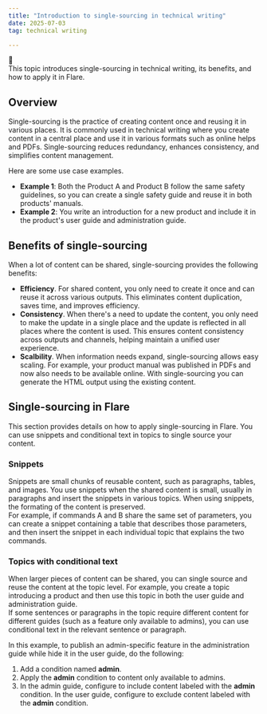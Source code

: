 ```yaml
---
title: "Introduction to single-sourcing in technical writing"
date: 2025-07-03
tag: technical writing

---
```


📑 <br>
This topic introduces single-sourcing in technical writing, its benefits, and how to apply it in Flare.<br>

## Overview

Single-sourcing is the practice of creating content once and reusing it in various places. It is commonly used in technical writing where you create content in a central place and use it in various formats such as online helps and PDFs. Single-sourcing reduces redundancy, enhances consistency, and simplifies content management.<br>

Here are some use case examples.<br>

- **Example 1**: Both the Product A and Product B follow the same safety guidelines, so you can create a single safety guide and reuse it in both products' manuals. 
- **Example 2**: You write an introduction for a new product and include it in the product's user guide and administration guide. 

## Benefits of single-sourcing

When a lot of content can be shared, single-sourcing provides the following benefits: <br>

- **Efficiency**. For shared content, you only need to create it once and can reuse it across various outputs. This eliminates content duplication, saves time, and improves efficiency. <br>
- **Consistency**. When there's a need to update the content, you only need to make the update in a single place and the update is reflected in all places where the content is used. This ensures content consistency across outputs and channels, helping maintain a unified user experience.<br>
- **Scalbility**. When information needs expand, single-sourcing allows easy scaling. For example, your product manual was published in PDFs and now also needs to be available online. With single-sourcing you can generate the HTML output using the existing content.

## Single-sourcing in Flare

This section provides details on how to apply single-sourcing in Flare. You can use snippets and conditional text in topics to single source your content.<br> 

### Snippets

Snippets are small chunks of reusable content, such as paragraphs, tables, and images. You use snippets when the shared content is small, usually in paragraphs and insert the snippets in various topics. When using snippets, the formating of the content is preserved.<br> 
For example, if commands A and B share the same set of parameters, you can create a snippet containing a table that describes those parameters, and then insert the snippet in each individual topic that explains the two commands.   

### Topics with conditional text

When larger pieces of content can be shared, you can single source and reuse the content at the topic level. For example, you create a topic introducing a product and then use this topic in both the user guide and administration guide. <br>
If some sentences or paragraphs in the topic require different content for different guides (such as a feature only available to admins), you can use conditional text in the relevant sentence or paragraph. <br>

In this example, to publish an admin-specific feature in the administration guide while hide it in the user guide, do the following:

1. Add a condition named **admin**.
2. Apply the **admin** condition to content only available to admins.
3. In the admin guide, configure to include content labeled with the **admin** condition. In the user guide, configure to exclude content labeled with the **admin** condition. 
